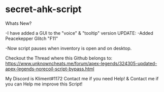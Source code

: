 # secret-ahk-script

Whats New?

-I have added a GUI to the "voice" & "tooltip" version 
UPDATE:
-Added Peacekepper Glitch "F11"

-Now script pauses when inventory is open and on desktop.

Checkout the Thread where this Github belongs to:
https://www.unknowncheats.me/forum/apex-legends/324305-updated-apex-legends-norecoil-script-bypass.html



My Discord is Kliment#1172
Contact me if you need Help!
&
Contact me if you can Help me improve this Script!
